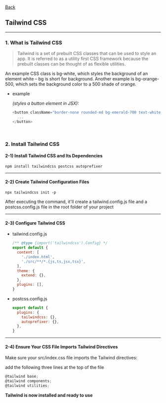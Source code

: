 [Back](README.md)

## Tailwind CSS

<hr>


### 1. What is Tailwind CSS

> Tailwind is a set of prebuilt CSS classes that can be used to style an app. It is referred to as a utility first CSS framework because the prebuilt classes can be thought of as flexible utilities.

An example CSS class is bg-white, which styles the background of an element white – bg is short for background. Another example is bg-orange-500, which sets the background color to a 500 shade of orange.


- example
  
  _(styles a button element in JSX):_
  ```javascript
  <button className="border-none rounded-md bg-emerald-700 text-white cursor-pointer">
    ...
  </button>
  ```

&nbsp;

### 2. Install Tailwind CSS

#### 2-1) Install Tailwind CSS and Its Dependencies
```shell
npm install tailwindcss postcss autoprefixer
```

<hr>

#### 2-2) Create Tailwind Configuration Files

```shell
npx tailwindcss init -p
```
After executing the command, it'll create a tailwind.config.js file and a postcss.config.js file in the root folder of your project

<hr>

#### 2-3) Configure Tailwind CSS

- tailwind.config.js

  ```javascript
  /** @type {import('tailwindcss').Config} */
  export default {
    content: [
      './index.html',
      './src/**/*.{js,ts,jsx,tsx}',
    ],
    theme: {
      extend: {},
    },
    plugins: [],
  }
  ```

- postcss.config.js
  ```javascript
  export default {
    plugins: {
      tailwindcss: {},
      autoprefixer: {},
    },
  }
  ```
<hr>

#### 2-4) Ensure Your CSS File Imports Tailwind Directives

Make sure your src/index.css file imports the Tailwind directives:

add the following three lines at the top of the file
```javascript
@tailwind base;
@tailwind components;
@tailwind utilities;
```


**Tailwind is now installed and ready to use**


